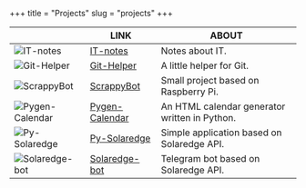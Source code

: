 +++
title = "Projects"
slug = "projects"
+++

|  | LINK | ABOUT |
|---|------|-------|
| ![IT-notes](../../images/itnotes.png) | [IT-notes](https://fatualux.github.io/it-notes/) | Notes about IT. |
| ![Git-Helper](../../images/githelper.png) | [Git-Helper](https://github.com/fatualux/git_helper/) | A little helper for Git. |
| ![ScrappyBot](../../images/scrappybot.png) | [ScrappyBot](https://gitlab.com/fatualux/scrappybot) | Small project based on Raspberry Pi. |
| ![Pygen-Calendar](../../images/pygen-cal.png) | [Pygen-Calendar](https://gitlab.com/fatualux/pygen-calendar) | An HTML calendar generator written in Python. |
| ![Py-Solaredge](../../images/py-solaredge.png) | [Py-Solaredge](https://gitlab.com/fatualux/py-solaredge) | Simple application based on Solaredge API. |
| ![Solaredge-bot](../../images/solaredge-bot.png) | [Solaredge-bot](https://gitlab.com/fatualux/solaredge-bot) | Telegram bot based on Solaredge API. |
